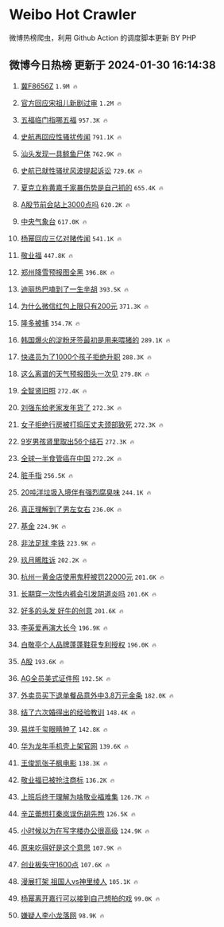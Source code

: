 # Weibo Hot Crawler 



微博热榜爬虫，利用 Github Action 的调度脚本更新 BY PHP 


## 微博今日热榜 更新于 2024-01-30 16:14:38 
1. [冀F8656Z](https://s.weibo.com/weibo?q=%23%E5%86%80F8656Z%23&t=31&band_rank=1&Refer=top) `1.9M 🔥` 

1. [官方回应宋祖儿新剧过审](https://s.weibo.com/weibo?q=%23%E5%AE%98%E6%96%B9%E5%9B%9E%E5%BA%94%E5%AE%8B%E7%A5%96%E5%84%BF%E6%96%B0%E5%89%A7%E8%BF%87%E5%AE%A1%23&t=31&band_rank=2&Refer=top) `1.2M 🔥` 

1. [五福临门指哪五福](https://s.weibo.com/weibo?q=%23%E4%BA%94%E7%A6%8F%E4%B8%B4%E9%97%A8%E6%8C%87%E5%93%AA%E4%BA%94%E7%A6%8F%23&t=31&band_rank=3&Refer=top) `957.3K 🔥` 

1. [史航再回应性骚扰传闻](https://s.weibo.com/weibo?q=%23%E5%8F%B2%E8%88%AA%E5%86%8D%E5%9B%9E%E5%BA%94%E6%80%A7%E9%AA%9A%E6%89%B0%E4%BC%A0%E9%97%BB%23&t=31&band_rank=4&Refer=top) `791.1K 🔥` 

1. [汕头发现一具鲸鱼尸体](https://s.weibo.com/weibo?q=%23%E6%B1%95%E5%A4%B4%E5%8F%91%E7%8E%B0%E4%B8%80%E5%85%B7%E9%B2%B8%E9%B1%BC%E5%B0%B8%E4%BD%93%23&t=31&band_rank=5&Refer=top) `762.9K 🔥` 

1. [史航已就性骚扰风波提起诉讼](https://s.weibo.com/weibo?q=%23%E5%8F%B2%E8%88%AA%E5%B7%B2%E5%B0%B1%E6%80%A7%E9%AA%9A%E6%89%B0%E9%A3%8E%E6%B3%A2%E6%8F%90%E8%B5%B7%E8%AF%89%E8%AE%BC%23&t=31&band_rank=6&Refer=top) `729.6K 🔥` 

1. [夏克立称黄嘉千家暴伤势是自己抓的](https://s.weibo.com/weibo?q=%23%E5%A4%8F%E5%85%8B%E7%AB%8B%E7%A7%B0%E9%BB%84%E5%98%89%E5%8D%83%E5%AE%B6%E6%9A%B4%E4%BC%A4%E5%8A%BF%E6%98%AF%E8%87%AA%E5%B7%B1%E6%8A%93%E7%9A%84%23&t=31&band_rank=7&Refer=top) `655.4K 🔥` 

1. [A股节前会站上3000点吗](https://s.weibo.com/weibo?q=%23A%E8%82%A1%E8%8A%82%E5%89%8D%E4%BC%9A%E7%AB%99%E4%B8%8A3000%E7%82%B9%E5%90%97%23&t=31&band_rank=8&Refer=top) `620.2K 🔥` 

1. [中央气象台](https://s.weibo.com/weibo?q=%E4%B8%AD%E5%A4%AE%E6%B0%94%E8%B1%A1%E5%8F%B0&t=31&band_rank=9&Refer=top) `617.0K 🔥` 

1. [杨幂回应三亿对赌传闻](https://s.weibo.com/weibo?q=%23%E6%9D%A8%E5%B9%82%E5%9B%9E%E5%BA%94%E4%B8%89%E4%BA%BF%E5%AF%B9%E8%B5%8C%E4%BC%A0%E9%97%BB%23&t=31&band_rank=10&Refer=top) `541.1K 🔥` 

1. [敬业福](https://s.weibo.com/weibo?q=%E6%95%AC%E4%B8%9A%E7%A6%8F&t=31&band_rank=11&Refer=top) `447.8K 🔥` 

1. [郑州降雪预报图全黑](https://s.weibo.com/weibo?q=%E9%83%91%E5%B7%9E%E9%99%8D%E9%9B%AA%E9%A2%84%E6%8A%A5%E5%9B%BE%E5%85%A8%E9%BB%91&t=31&band_rank=12&Refer=top) `396.8K 🔥` 

1. [迪丽热巴嗑到了一生辛胡](https://s.weibo.com/weibo?q=%23%E8%BF%AA%E4%B8%BD%E7%83%AD%E5%B7%B4%E5%97%91%E5%88%B0%E4%BA%86%E4%B8%80%E7%94%9F%E8%BE%9B%E8%83%A1%23&t=31&band_rank=13&Refer=top) `393.5K 🔥` 

1. [为什么微信红包上限只有200元](https://s.weibo.com/weibo?q=%23%E4%B8%BA%E4%BB%80%E4%B9%88%E5%BE%AE%E4%BF%A1%E7%BA%A2%E5%8C%85%E4%B8%8A%E9%99%90%E5%8F%AA%E6%9C%89200%E5%85%83%23&t=31&band_rank=14&Refer=top) `371.3K 🔥` 

1. [隆多被捕](https://s.weibo.com/weibo?q=%23%E9%9A%86%E5%A4%9A%E8%A2%AB%E6%8D%95%23&t=31&band_rank=15&Refer=top) `354.7K 🔥` 

1. [韩国爆火的淀粉牙签最初是用来喂猪的](https://s.weibo.com/weibo?q=%23%E9%9F%A9%E5%9B%BD%E7%88%86%E7%81%AB%E7%9A%84%E6%B7%80%E7%B2%89%E7%89%99%E7%AD%BE%E6%9C%80%E5%88%9D%E6%98%AF%E7%94%A8%E6%9D%A5%E5%96%82%E7%8C%AA%E7%9A%84%23&t=31&band_rank=16&Refer=top) `289.1K 🔥` 

1. [快递员为了1000个孩子拒绝升职](https://s.weibo.com/weibo?q=%23%E5%BF%AB%E9%80%92%E5%91%98%E4%B8%BA%E4%BA%861000%E4%B8%AA%E5%AD%A9%E5%AD%90%E6%8B%92%E7%BB%9D%E5%8D%87%E8%81%8C%23&t=31&band_rank=17&Refer=top) `288.3K 🔥` 

1. [这么离谱的天气预报图头一次见](https://s.weibo.com/weibo?q=%23%E8%BF%99%E4%B9%88%E7%A6%BB%E8%B0%B1%E7%9A%84%E5%A4%A9%E6%B0%94%E9%A2%84%E6%8A%A5%E5%9B%BE%E5%A4%B4%E4%B8%80%E6%AC%A1%E8%A7%81%23&t=31&band_rank=18&Refer=top) `279.8K 🔥` 

1. [全智贤旧照](https://s.weibo.com/weibo?q=%E5%85%A8%E6%99%BA%E8%B4%A4%E6%97%A7%E7%85%A7&t=31&band_rank=19&Refer=top) `272.4K 🔥` 

1. [刘强东给老家发年货了](https://s.weibo.com/weibo?q=%23%E5%88%98%E5%BC%BA%E4%B8%9C%E7%BB%99%E8%80%81%E5%AE%B6%E5%8F%91%E5%B9%B4%E8%B4%A7%E4%BA%86%23&t=31&band_rank=20&Refer=top) `272.3K 🔥` 

1. [女子拒绝行房被打捣压丈夫颈部致死](https://s.weibo.com/weibo?q=%23%E5%A5%B3%E5%AD%90%E6%8B%92%E7%BB%9D%E8%A1%8C%E6%88%BF%E8%A2%AB%E6%89%93%E6%8D%A3%E5%8E%8B%E4%B8%88%E5%A4%AB%E9%A2%88%E9%83%A8%E8%87%B4%E6%AD%BB%23&t=31&band_rank=21&Refer=top) `272.3K 🔥` 

1. [9岁男孩肾里取出56个结石](https://s.weibo.com/weibo?q=%239%E5%B2%81%E7%94%B7%E5%AD%A9%E8%82%BE%E9%87%8C%E5%8F%96%E5%87%BA56%E4%B8%AA%E7%BB%93%E7%9F%B3%23&t=31&band_rank=22&Refer=top) `272.3K 🔥` 

1. [全球一半食管癌在中国](https://s.weibo.com/weibo?q=%23%E5%85%A8%E7%90%83%E4%B8%80%E5%8D%8A%E9%A3%9F%E7%AE%A1%E7%99%8C%E5%9C%A8%E4%B8%AD%E5%9B%BD%23&t=31&band_rank=23&Refer=top) `272.2K 🔥` 

1. [脏手指](https://s.weibo.com/weibo?q=%E8%84%8F%E6%89%8B%E6%8C%87&t=31&band_rank=24&Refer=top) `256.5K 🔥` 

1. [20吨洋垃圾入境伴有强烈腐臭味](https://s.weibo.com/weibo?q=%2320%E5%90%A8%E6%B4%8B%E5%9E%83%E5%9C%BE%E5%85%A5%E5%A2%83%E4%BC%B4%E6%9C%89%E5%BC%BA%E7%83%88%E8%85%90%E8%87%AD%E5%91%B3%23&t=31&band_rank=25&Refer=top) `244.1K 🔥` 

1. [真正理解到了男左女右](https://s.weibo.com/weibo?q=%23%E7%9C%9F%E6%AD%A3%E7%90%86%E8%A7%A3%E5%88%B0%E4%BA%86%E7%94%B7%E5%B7%A6%E5%A5%B3%E5%8F%B3%23&t=31&band_rank=26&Refer=top) `236.0K 🔥` 

1. [基金](https://s.weibo.com/weibo?q=%E5%9F%BA%E9%87%91&t=31&band_rank=27&Refer=top) `224.9K 🔥` 

1. [非法足球 李铁](https://s.weibo.com/weibo?q=%E9%9D%9E%E6%B3%95%E8%B6%B3%E7%90%83%20%E6%9D%8E%E9%93%81&t=31&band_rank=28&Refer=top) `223.9K 🔥` 

1. [玖月晞胜诉](https://s.weibo.com/weibo?q=%23%E7%8E%96%E6%9C%88%E6%99%9E%E8%83%9C%E8%AF%89%23&t=31&band_rank=29&Refer=top) `202.2K 🔥` 

1. [杭州一黄金店使用鬼秤被罚22000元](https://s.weibo.com/weibo?q=%23%E6%9D%AD%E5%B7%9E%E4%B8%80%E9%BB%84%E9%87%91%E5%BA%97%E4%BD%BF%E7%94%A8%E9%AC%BC%E7%A7%A4%E8%A2%AB%E7%BD%9A22000%E5%85%83%23&t=31&band_rank=30&Refer=top) `201.6K 🔥` 

1. [长期穿一次性内裤会引发阴道炎吗](https://s.weibo.com/weibo?q=%23%E9%95%BF%E6%9C%9F%E7%A9%BF%E4%B8%80%E6%AC%A1%E6%80%A7%E5%86%85%E8%A3%A4%E4%BC%9A%E5%BC%95%E5%8F%91%E9%98%B4%E9%81%93%E7%82%8E%E5%90%97%23&t=31&band_rank=31&Refer=top) `201.6K 🔥` 

1. [好多的头发 好牛的创意](https://s.weibo.com/weibo?q=%E5%A5%BD%E5%A4%9A%E7%9A%84%E5%A4%B4%E5%8F%91%20%E5%A5%BD%E7%89%9B%E7%9A%84%E5%88%9B%E6%84%8F&t=31&band_rank=32&Refer=top) `201.6K 🔥` 

1. [李英爱再演大长今](https://s.weibo.com/weibo?q=%23%E6%9D%8E%E8%8B%B1%E7%88%B1%E5%86%8D%E6%BC%94%E5%A4%A7%E9%95%BF%E4%BB%8A%23&t=31&band_rank=33&Refer=top) `196.9K 🔥` 

1. [白敬亭个人品牌蓬蓬鞋获专利授权](https://s.weibo.com/weibo?q=%23%E7%99%BD%E6%95%AC%E4%BA%AD%E4%B8%AA%E4%BA%BA%E5%93%81%E7%89%8C%E8%93%AC%E8%93%AC%E9%9E%8B%E8%8E%B7%E4%B8%93%E5%88%A9%E6%8E%88%E6%9D%83%23&t=31&band_rank=34&Refer=top) `196.0K 🔥` 

1. [A股](https://s.weibo.com/weibo?q=A%E8%82%A1&t=31&band_rank=35&Refer=top) `193.6K 🔥` 

1. [AG全员美式证件照](https://s.weibo.com/weibo?q=%23AG%E5%85%A8%E5%91%98%E7%BE%8E%E5%BC%8F%E8%AF%81%E4%BB%B6%E7%85%A7%23&t=31&band_rank=36&Refer=top) `192.5K 🔥` 

1. [外卖员买下退单餐品意外中3.8万元金条](https://s.weibo.com/weibo?q=%23%E5%A4%96%E5%8D%96%E5%91%98%E4%B9%B0%E4%B8%8B%E9%80%80%E5%8D%95%E9%A4%90%E5%93%81%E6%84%8F%E5%A4%96%E4%B8%AD3.8%E4%B8%87%E5%85%83%E9%87%91%E6%9D%A1%23&t=31&band_rank=37&Refer=top) `182.0K 🔥` 

1. [结了六次婚得出的经验教训](https://s.weibo.com/weibo?q=%23%E7%BB%93%E4%BA%86%E5%85%AD%E6%AC%A1%E5%A9%9A%E5%BE%97%E5%87%BA%E7%9A%84%E7%BB%8F%E9%AA%8C%E6%95%99%E8%AE%AD%23&t=31&band_rank=38&Refer=top) `148.4K 🔥` 

1. [易烊千玺眼睛肿了](https://s.weibo.com/weibo?q=%23%E6%98%93%E7%83%8A%E5%8D%83%E7%8E%BA%E7%9C%BC%E7%9D%9B%E8%82%BF%E4%BA%86%23&t=31&band_rank=39&Refer=top) `142.8K 🔥` 

1. [华为龙年手机壳上架官网](https://s.weibo.com/weibo?q=%23%E5%8D%8E%E4%B8%BA%E9%BE%99%E5%B9%B4%E6%89%8B%E6%9C%BA%E5%A3%B3%E4%B8%8A%E6%9E%B6%E5%AE%98%E7%BD%91%23&t=31&band_rank=40&Refer=top) `139.6K 🔥` 

1. [王俊凯张子枫电影](https://s.weibo.com/weibo?q=%E7%8E%8B%E4%BF%8A%E5%87%AF%E5%BC%A0%E5%AD%90%E6%9E%AB%E7%94%B5%E5%BD%B1&t=31&band_rank=41&Refer=top) `138.3K 🔥` 

1. [敬业福已被抢注商标](https://s.weibo.com/weibo?q=%23%E6%95%AC%E4%B8%9A%E7%A6%8F%E5%B7%B2%E8%A2%AB%E6%8A%A2%E6%B3%A8%E5%95%86%E6%A0%87%23&t=31&band_rank=42&Refer=top) `136.2K 🔥` 

1. [上班后终于理解为啥敬业福难集](https://s.weibo.com/weibo?q=%E4%B8%8A%E7%8F%AD%E5%90%8E%E7%BB%88%E4%BA%8E%E7%90%86%E8%A7%A3%E4%B8%BA%E5%95%A5%E6%95%AC%E4%B8%9A%E7%A6%8F%E9%9A%BE%E9%9B%86&t=31&band_rank=43&Refer=top) `126.7K 🔥` 

1. [辛芷蕾想打秦岚误伤胡先煦](https://s.weibo.com/weibo?q=%23%E8%BE%9B%E8%8A%B7%E8%95%BE%E6%83%B3%E6%89%93%E7%A7%A6%E5%B2%9A%E8%AF%AF%E4%BC%A4%E8%83%A1%E5%85%88%E7%85%A6%23&t=31&band_rank=44&Refer=top) `126.5K 🔥` 

1. [小时候以为在写字楼办公很高级](https://s.weibo.com/weibo?q=%E5%B0%8F%E6%97%B6%E5%80%99%E4%BB%A5%E4%B8%BA%E5%9C%A8%E5%86%99%E5%AD%97%E6%A5%BC%E5%8A%9E%E5%85%AC%E5%BE%88%E9%AB%98%E7%BA%A7&t=31&band_rank=45&Refer=top) `124.9K 🔥` 

1. [原来吃得好是这个意思](https://s.weibo.com/weibo?q=%23%E5%8E%9F%E6%9D%A5%E5%90%83%E5%BE%97%E5%A5%BD%E6%98%AF%E8%BF%99%E4%B8%AA%E6%84%8F%E6%80%9D%23&t=31&band_rank=46&Refer=top) `107.9K 🔥` 

1. [创业板失守1600点](https://s.weibo.com/weibo?q=%23%E5%88%9B%E4%B8%9A%E6%9D%BF%E5%A4%B1%E5%AE%881600%E7%82%B9%23&t=31&band_rank=47&Refer=top) `107.6K 🔥` 

1. [漫展打架 祖国人vs神里绫人](https://s.weibo.com/weibo?q=%E6%BC%AB%E5%B1%95%E6%89%93%E6%9E%B6%20%E7%A5%96%E5%9B%BD%E4%BA%BAvs%E7%A5%9E%E9%87%8C%E7%BB%AB%E4%BA%BA&t=31&band_rank=48&Refer=top) `105.1K 🔥` 

1. [杨幂离开嘉行可以接到自己想拍的戏](https://s.weibo.com/weibo?q=%23%E6%9D%A8%E5%B9%82%E7%A6%BB%E5%BC%80%E5%98%89%E8%A1%8C%E5%8F%AF%E4%BB%A5%E6%8E%A5%E5%88%B0%E8%87%AA%E5%B7%B1%E6%83%B3%E6%8B%8D%E7%9A%84%E6%88%8F%23&t=31&band_rank=49&Refer=top) `99.0K 🔥` 

1. [嫌疑人李小龙落网](https://s.weibo.com/weibo?q=%23%E5%AB%8C%E7%96%91%E4%BA%BA%E6%9D%8E%E5%B0%8F%E9%BE%99%E8%90%BD%E7%BD%91%23&t=31&band_rank=50&Refer=top) `98.9K 🔥` 

